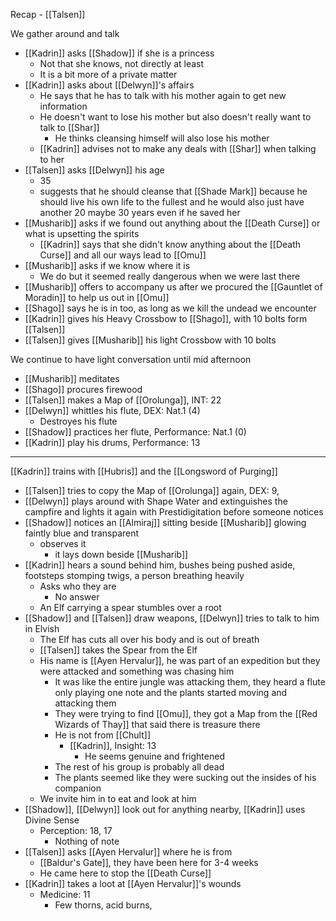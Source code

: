 Recap - [[Talsen]]

We gather around and talk
- [[Kadrin]] asks [[Shadow]] if she is a princess
	- Not that she knows, not directly at least
	- It is a bit more of a private matter
- [[Kadrin]] asks about [[Delwyn]]'s affairs
	- He says that he has to talk with his mother again to get new information
	- He doesn't want to lose his mother but also doesn't really want to talk to [[Shar]]
		- He thinks cleansing himself will also lose his mother
	- [[Kadrin]] advises not to make any deals with [[Shar]] when talking to her
- [[Talsen]] asks [[Delwyn]] his age
	- 35
	- suggests that he should cleanse that [[Shade Mark]] because he should live his own life to the fullest and he would also just have another 20 maybe 30 years even if he saved her
- [[Musharib]] asks if we found out anything about the [[Death Curse]] or what is upsetting the spirits
	- [[Kadrin]] says that she didn't know anything about the [[Death Curse]] and all our ways lead to [[Omu]]
- [[Musharib]] asks if we know where it is
	-  We do but it seemed really dangerous when we were last there
- [[Musharib]] offers to accompany us after we procured the [[Gauntlet of Moradin]] to help us out in [[Omu]]
- [[Shago]] says he is in too, as long as we kill the undead we encounter
- [[Kadrin]] gives his Heavy Crossbow to [[Shago]], with 10 bolts form [[Talsen]]
- [[Talsen]] gives [[Musharib]] his light Crossbow with 10 bolts

We continue to have light conversation until mid afternoon
- [[Musharib]] meditates
- [[Shago]] procures firewood
- [[Talsen]] makes a Map of [[Orolunga]], INT: 22
- [[Delwyn]] whittles his flute, DEX: Nat.1 (4)
	- Destroyes his flute
- [[Shadow]] practices her flute, Performance: Nat.1 (0)
- [[Kadrin]] play his drums, Performance: 13
---
[[Kadrin]] trains with [[Hubris]] and the [[Longsword of Purging]]
- [[Talsen]] tries to copy the Map of [[Orolunga]] again, DEX: 9, 
- [[Delwyn]] plays around with Shape Water and extinguishes the campfire and lights it again with Prestidigitation before someone notices
- [[Shadow]] notices an [[Almiraj]] sitting beside [[Musharib]] glowing faintly blue and transparent
	- observes it
		- it lays down beside [[Musharib]]
- [[Kadrin]] hears a sound behind him, bushes being pushed aside, footsteps stomping twigs, a person breathing heavily
	- Asks who they are
		- No answer
	- An Elf carrying a spear stumbles over a root
- [[Shadow]] and [[Talsen]] draw weapons, [[Delwyn]] tries to talk to him in Elvish
	- The Elf has cuts all over his body and is out of breath
	- [[Talsen]] takes the Spear from the Elf
	- His name is [[Ayen Hervalur]], he was part of an expedition but they were attacked and something was chasing him
		- It was like the entire jungle was attacking them, they heard a flute only playing one note and the plants started moving and attacking them
		- They were trying to find [[Omu]], they got a Map from the [[Red Wizards of Thay]] that said there is treasure there
		- He is not from [[Chult]]
			- [[Kadrin]], Insight: 13
				- He seems genuine and frightened
		- The rest of his group is probably all dead
		- The plants seemed like they were sucking out the insides of his companion
	- We invite him in to eat and look at him
- [[Shadow]], [[Delwyn]] look out for anything nearby, [[Kadrin]] uses Divine Sense
	- Perception: 18, 17
		- Nothing of note
- [[Talsen]] asks [[Ayen Hervalur]] where he is from
	- [[Baldur's Gate]], they have been here for 3-4 weeks
	- He came here to stop the [[Death Curse]]
- [[Kadrin]] takes a loot at [[Ayen Hervalur]]'s wounds
	- Medicine: 11
		- Few thorns, acid burns, 